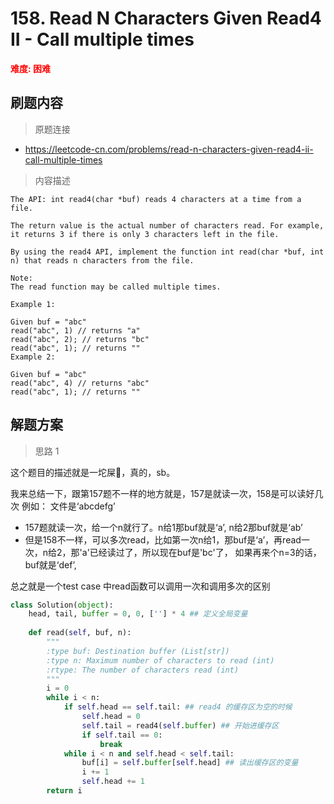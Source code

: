 # 158. Read N Characters Given Read4 II - Call multiple times

**<font color=red>难度: 困难</font>**

## 刷题内容

> 原题连接

* https://leetcode-cn.com/problems/read-n-characters-given-read4-ii-call-multiple-times

> 内容描述

```
The API: int read4(char *buf) reads 4 characters at a time from a file.

The return value is the actual number of characters read. For example, it returns 3 if there is only 3 characters left in the file.

By using the read4 API, implement the function int read(char *buf, int n) that reads n characters from the file.

Note:
The read function may be called multiple times.

Example 1: 

Given buf = "abc"
read("abc", 1) // returns "a"
read("abc", 2); // returns "bc"
read("abc", 1); // returns ""
Example 2: 

Given buf = "abc"
read("abc", 4) // returns "abc"
read("abc", 1); // returns ""
```

## 解题方案

> 思路 1

这个题目的描述就是一坨屎💩，真的，sb。

我来总结一下，跟第157题不一样的地方就是，157是就读一次，158是可以读好几次
例如：
文件是‘abcdefg’
- 157题就读一次，给一个n就行了。n给1那buf就是‘a’, n给2那buf就是‘ab’
- 但是158不一样，可以多次read，比如第一次n给1，那buf是‘a’，再read一次，n给2，那'a'已经读过了，所以现在buf是'bc'了，
如果再来个n=3的话，buf就是‘def’,

总之就是一个test case 中read函数可以调用一次和调用多次的区别

```python
class Solution(object):
    head, tail, buffer = 0, 0, [''] * 4 ## 定义全局变量
    
    def read(self, buf, n):
        """
        :type buf: Destination buffer (List[str])
        :type n: Maximum number of characters to read (int)
        :rtype: The number of characters read (int)
        """
        i = 0
        while i < n:
            if self.head == self.tail: ## read4 的缓存区为空的时候
                self.head = 0
                self.tail = read4(self.buffer) ## 开始进缓存区
                if self.tail == 0:
                    break
            while i < n and self.head < self.tail:
                buf[i] = self.buffer[self.head] ## 读出缓存区的变量
                i += 1
                self.head += 1
        return i
```


